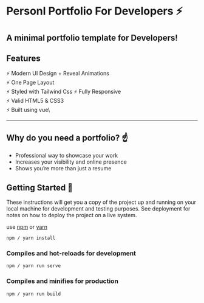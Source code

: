 # Personl Portfolio For Developers  ⚡️

## A minimal portfolio template for Developers!

## Features

⚡️ Modern UI Design + Reveal Animations\
⚡️ One Page Layout\
⚡️ Styled with Tailwind Css
⚡️ Fully Responsive\
⚡️ Valid HTML5 & CSS3\
⚡️ Built using vue\

---

## Why do you need a portfolio? ☝️

- Professional way to showcase your work
- Increases your visibility and online presence
- Shows you’re more than just a resume

## Getting Started 🚀

These instructions will get you a copy of the project up and running on your local machine for development and testing purposes. See deployment for notes on how to deploy the project on a live system.

use [npm](https://www.npmjs.com/) or [yarn](https://yarnpkg.com/)

```
npm / yarn install 
```

### Compiles and hot-reloads for development
```
npm / yarn run serve
```

### Compiles and minifies for production
```
npm / yarn run build
```
